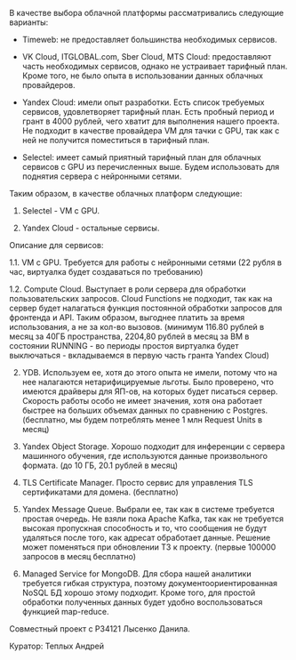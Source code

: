 В качестве выбора облачной платформы рассматривались следующие варианты:

* Timeweb: не предоставляет большинства необходимых сервисов.

* VK Cloud, ITGLOBAL.com, Sber Cloud, MTS Cloud: предоставляют часть необходимых сервисов, однако не устраивает тарифный план. Кроме того, не было опыта в использовании данных облачных провайдеров.

* Yandex Cloud: имели опыт разработки. Есть список требуемых сервисов, удовлетворяет тарифный план. Есть пробный период и грант в 4000 рублей, чего хватит для выполнения нашего проекта. Не подходит в качестве провайдера VM для тачки с GPU, так как с ней не получится поместиться в тарифный план.

* Selectel: имеет самый приятный тарифный план для облачных сервисов с GPU из перечисленных выше. Будем использовать для поднятия сервера с нейронными сетями.

Таким образом, в качестве облачных платформ следующие:

1) Selectel - VM с GPU.

2) Yandex Cloud - остальные сервисы.

Описание для сервисов:

1.1. VM с GPU. Требуется для работы с нейронными сетями (22 рубля в час, виртуалка будет создаваться по требованию)

1.2. Compute Cloud. Выступает в роли сервера для обработки пользовательских запросов. Cloud Functions не подходит, так как на сервер будет налагаться функция постоянной обработки запросов для фронтенда и API. Таким образом, выгоднее платить за время использования, а не за кол-во вызовов. (минимум 116.80 рублей в месяц за 40ГБ пространства, 2204,80 рублей в месяц за ВМ в состоянии RUNNING - во периоды простоя виртуалка будет выключаться - вкладываемся в первую часть гранта Yandex Cloud)

2. YDB. Используем ее, хотя до этого опыта не имели, потому что на нее налагаются нетарифицируемые льготы. Было проверено, что имеются драйверы для ЯП-ов, на которых будет писаться сервер. Скорость работы особо не имеет значения, хотя она работает быстрее на больших объемах данных по сравнению с Postgres. (бесплатно, мы будем потреблять менее 1 млн Request Units в месяц)

3. Yandex Object Storage. Хорошо подходит для инференции с сервера машинного обучения, где используются данные произвольного формата. (до 10 ГБ, 20.1 рублей в месяц)

4. TLS Certificate Manager. Просто сервис для управления TLS сертификатами для домена. (бесплатно)

5. Yandex Message Queue. Выбрали ее, так как в системе требуется простая очередь. Не взяли пока Apache Kafka, так как не требуется высокая пропускная способность и то, что сообщения не будут удаляться после того, как адресат обработает данные. Решение может поменяться при обновлении ТЗ к проекту. (первые 100000 запросов в месяц бесплатно)

6. Managed Service for MongoDB. Для сбора нашей аналитики требуется гибкая структура, поэтому документоориентированная NoSQL БД хорошо этому подходит. Кроме того, для простой обработки полученных данных будет удобно воспользоваться функцией map-reduce.


Совместный проект с P34121 Лысенко Данила.

Куратор: Теплых Андрей
